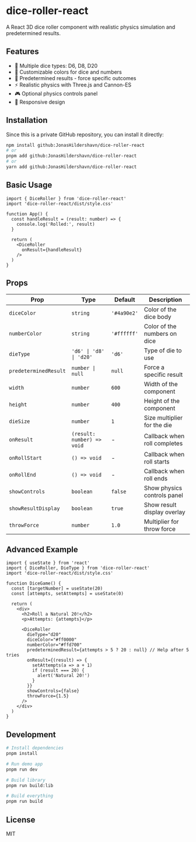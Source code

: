 # dice-roller-react

A React 3D dice roller component with realistic physics simulation and predetermined results.

## Features

- 🎲 Multiple dice types: D6, D8, D20
- 🎨 Customizable colors for dice and numbers
- 🎯 Predetermined results - force specific outcomes
- ⚡ Realistic physics with Three.js and Cannon-ES
- 🎮 Optional physics controls panel
- 📱 Responsive design

## Installation

Since this is a private GitHub repository, you can install it directly:

```bash
npm install github:JonasHildershavn/dice-roller-react
# or
pnpm add github:JonasHildershavn/dice-roller-react
# or
yarn add github:JonasHildershavn/dice-roller-react
```

## Basic Usage

```tsx
import { DiceRoller } from 'dice-roller-react'
import 'dice-roller-react/dist/style.css'

function App() {
  const handleResult = (result: number) => {
    console.log('Rolled:', result)
  }

  return (
    <DiceRoller 
      onResult={handleResult}
    />
  )
}
```

## Props

| Prop | Type | Default | Description |
|------|------|---------|-------------|
| `diceColor` | `string` | `'#4a90e2'` | Color of the dice body |
| `numberColor` | `string` | `'#ffffff'` | Color of the numbers on dice |
| `dieType` | `'d6' \| 'd8' \| 'd20'` | `'d6'` | Type of die to use |
| `predeterminedResult` | `number \| null` | `null` | Force a specific result |
| `width` | `number` | `600` | Width of the component |
| `height` | `number` | `400` | Height of the component |
| `dieSize` | `number` | `1` | Size multiplier for the die |
| `onResult` | `(result: number) => void` | - | Callback when roll completes |
| `onRollStart` | `() => void` | - | Callback when roll starts |
| `onRollEnd` | `() => void` | - | Callback when roll ends |
| `showControls` | `boolean` | `false` | Show physics controls panel |
| `showResultDisplay` | `boolean` | `true` | Show result display overlay |
| `throwForce` | `number` | `1.0` | Multiplier for throw force |

## Advanced Example

```tsx
import { useState } from 'react'
import { DiceRoller, DieType } from 'dice-roller-react'
import 'dice-roller-react/dist/style.css'

function DiceGame() {
  const [targetNumber] = useState(20)
  const [attempts, setAttempts] = useState(0)
  
  return (
    <div>
      <h2>Roll a Natural 20!</h2>
      <p>Attempts: {attempts}</p>
      
      <DiceRoller
        dieType="d20"
        diceColor="#ff0000"
        numberColor="#ffd700"
        predeterminedResult={attempts > 5 ? 20 : null} // Help after 5 tries
        onResult={(result) => {
          setAttempts(a => a + 1)
          if (result === 20) {
            alert('Natural 20!')
          }
        }}
        showControls={false}
        throwForce={1.5}
      />
    </div>
  )
}
```

## Development

```bash
# Install dependencies
pnpm install

# Run demo app
pnpm run dev

# Build library
pnpm run build:lib

# Build everything
pnpm run build
```

## License

MIT
